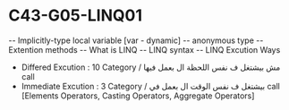 # C43-G05-LINQ01
-- Implicitly-type local variable [var - dynamic]
-- anonymous type
-- Extention methods
-- What is LINQ
-- LINQ syntax
-- LINQ Excution Ways
  - Differed Excution  : 10 Category / مش بيشتغل ف نفس اللحظة ال بعمل فيها call
  - Immediate Excution :  3 Category / بيشتغل ف نفس الوقت ال بعمل في call [Elements Operators, Casting Operators, Aggregate Operators]
